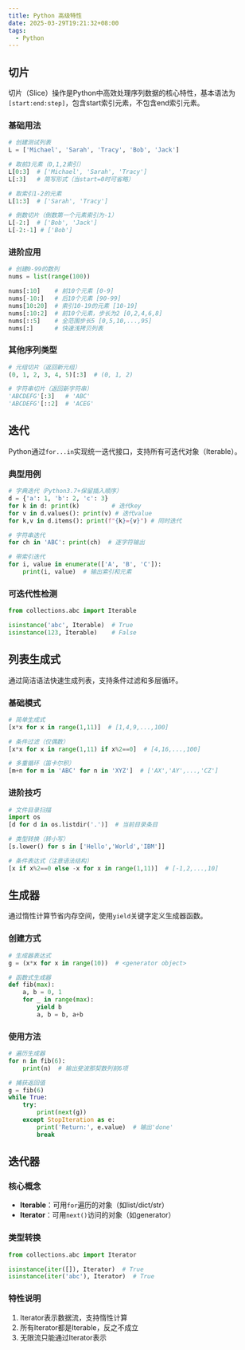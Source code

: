 ```yaml
---
title: Python 高级特性
date: 2025-03-29T19:21:32+08:00
tags:
  - Python
---
```



## 切片

切片（Slice）操作是Python中高效处理序列数据的核心特性，基本语法为`[start:end:step]`，包含start索引元素，不包含end索引元素。

### 基础用法

```py
# 创建测试列表
L = ['Michael', 'Sarah', 'Tracy', 'Bob', 'Jack']

# 取前3元素（0,1,2索引）
L[0:3]  # ['Michael', 'Sarah', 'Tracy']
L[:3]   # 简写形式（当start=0时可省略）

# 取索引1-2的元素
L[1:3]  # ['Sarah', 'Tracy']

# 倒数切片（倒数第一个元素索引为-1）
L[-2:]  # ['Bob', 'Jack']
L[-2:-1] # ['Bob']
```

### 进阶应用

```py
# 创建0-99的数列
nums = list(range(100))

nums[:10]    # 前10个元素 [0-9]
nums[-10:]   # 后10个元素 [90-99]
nums[10:20]  # 索引10-19的元素 [10-19]
nums[:10:2]  # 前10个元素，步长为2 [0,2,4,6,8]
nums[::5]    # 全范围步长5 [0,5,10,...,95]
nums[:]      # 快速浅拷贝列表
```

### 其他序列类型

```py
# 元组切片（返回新元组）
(0, 1, 2, 3, 4, 5)[:3]  # (0, 1, 2)

# 字符串切片（返回新字符串）
'ABCDEFG'[:3]   # 'ABC'
'ABCDEFG'[::2]  # 'ACEG'
```

## 迭代

Python通过`for...in`实现统一迭代接口，支持所有可迭代对象（Iterable）。

### 典型用例

```py
# 字典迭代（Python3.7+保留插入顺序）
d = {'a': 1, 'b': 2, 'c': 3}
for k in d: print(k)         # 迭代key
for v in d.values(): print(v) # 迭代value
for k,v in d.items(): print(f"{k}={v}") # 同时迭代

# 字符串迭代
for ch in 'ABC': print(ch)  # 逐字符输出

# 带索引迭代
for i, value in enumerate(['A', 'B', 'C']):
    print(i, value)  # 输出索引和元素
```

### 可迭代性检测

```py
from collections.abc import Iterable

isinstance('abc', Iterable)  # True
isinstance(123, Iterable)    # False
```

## 列表生成式

通过简洁语法快速生成列表，支持条件过滤和多层循环。

### 基础模式

```py
# 简单生成式
[x*x for x in range(1,11)]  # [1,4,9,...,100]

# 条件过滤（仅偶数）
[x*x for x in range(1,11) if x%2==0]  # [4,16,...,100]

# 多重循环（笛卡尔积）
[m+n for m in 'ABC' for n in 'XYZ']  # ['AX','AY',...,'CZ']
```

### 进阶技巧

```py
# 文件目录扫描
import os
[d for d in os.listdir('.')]  # 当前目录条目

# 类型转换（转小写）
[s.lower() for s in ['Hello','World','IBM']]

# 条件表达式（注意语法结构）
[x if x%2==0 else -x for x in range(1,11)]  # [-1,2,...,10]
```

## 生成器

通过惰性计算节省内存空间，使用`yield`关键字定义生成器函数。

### 创建方式

```py
# 生成器表达式
g = (x*x for x in range(10))  # <generator object>

# 函数式生成器
def fib(max):
    a, b = 0, 1
    for _ in range(max):
        yield b
        a, b = b, a+b
```

### 使用方法

```py
# 遍历生成器
for n in fib(6):
    print(n)  # 输出斐波那契数列前6项

# 捕获返回值
g = fib(6)
while True:
    try:
        print(next(g))
    except StopIteration as e:
        print('Return:', e.value)  # 输出'done'
        break
```

## 迭代器

### 核心概念

- **Iterable**：可用`for`遍历的对象（如list/dict/str）
- **Iterator**：可用`next()`访问的对象（如generator）

### 类型转换

```py
from collections.abc import Iterator

isinstance(iter([]), Iterator)  # True
isinstance(iter('abc'), Iterator)  # True
```

### 特性说明

1. Iterator表示数据流，支持惰性计算
2. 所有Iterator都是Iterable，反之不成立
3. 无限流只能通过Iterator表示